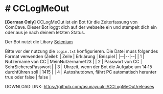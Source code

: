 # # CCLogMeOut
**[German Only]** CCLogMeOut ist ein Bot für die Zeiterfassung von ComCave. Dieser Bot loggt dich auf der webseite ein und stempelt dich ein oder aus je nach deinem letzten Status.

Der Bot nutzt die Libary [Selenium](https://pypi.org/project/selenium/)

Bitte vor der nutzung die `login.txt` konfigurieren. Die Datei muss folgendes Format verwenden (Zeile):
| Zeile | Erklärung | Beispiel | 
|--|--|--|
| 1 | Nutzername von CC | MeinNutzername123 |
| 2 | Passwort von CC | SehrSicheresPasswort |
| 3 | Uhrzeit, wenn der Bot die Aufgabe um 14:15 durchführen soll | 1415 |
| 4 | Autoshutdown, fährt PC automatisch herunter true oder false | false |

DOWNLOAD LINK: https://github.com/asunayuukii/CCLogMeOut/releases
